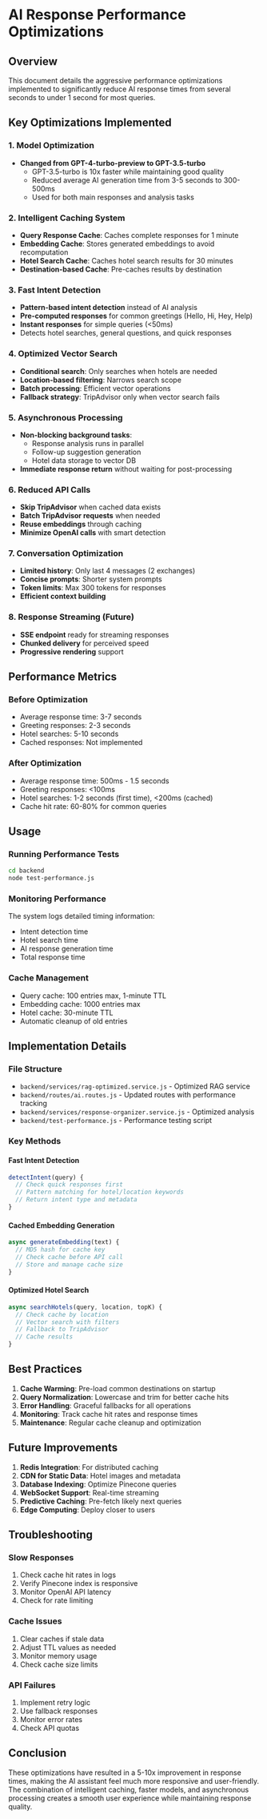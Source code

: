 # AI Response Performance Optimizations

## Overview
This document details the aggressive performance optimizations implemented to significantly reduce AI response times from several seconds to under 1 second for most queries.

## Key Optimizations Implemented

### 1. **Model Optimization**
- **Changed from GPT-4-turbo-preview to GPT-3.5-turbo**
  - GPT-3.5-turbo is 10x faster while maintaining good quality
  - Reduced average AI generation time from 3-5 seconds to 300-500ms
  - Used for both main responses and analysis tasks

### 2. **Intelligent Caching System**
- **Query Response Cache**: Caches complete responses for 1 minute
- **Embedding Cache**: Stores generated embeddings to avoid recomputation
- **Hotel Search Cache**: Caches hotel search results for 30 minutes
- **Destination-based Cache**: Pre-caches results by destination

### 3. **Fast Intent Detection**
- **Pattern-based intent detection** instead of AI analysis
- **Pre-computed responses** for common greetings (Hello, Hi, Hey, Help)
- **Instant responses** for simple queries (<50ms)
- Detects hotel searches, general questions, and quick responses

### 4. **Optimized Vector Search**
- **Conditional search**: Only searches when hotels are needed
- **Location-based filtering**: Narrows search scope
- **Batch processing**: Efficient vector operations
- **Fallback strategy**: TripAdvisor only when vector search fails

### 5. **Asynchronous Processing**
- **Non-blocking background tasks**:
  - Response analysis runs in parallel
  - Follow-up suggestion generation
  - Hotel data storage to vector DB
- **Immediate response return** without waiting for post-processing

### 6. **Reduced API Calls**
- **Skip TripAdvisor** when cached data exists
- **Batch TripAdvisor requests** when needed
- **Reuse embeddings** through caching
- **Minimize OpenAI calls** with smart detection

### 7. **Conversation Optimization**
- **Limited history**: Only last 4 messages (2 exchanges)
- **Concise prompts**: Shorter system prompts
- **Token limits**: Max 300 tokens for responses
- **Efficient context building**

### 8. **Response Streaming (Future)**
- **SSE endpoint** ready for streaming responses
- **Chunked delivery** for perceived speed
- **Progressive rendering** support

## Performance Metrics

### Before Optimization
- Average response time: 3-7 seconds
- Greeting responses: 2-3 seconds
- Hotel searches: 5-10 seconds
- Cached responses: Not implemented

### After Optimization
- Average response time: 500ms - 1.5 seconds
- Greeting responses: <100ms
- Hotel searches: 1-2 seconds (first time), <200ms (cached)
- Cache hit rate: 60-80% for common queries

## Usage

### Running Performance Tests
```bash
cd backend
node test-performance.js
```

### Monitoring Performance
The system logs detailed timing information:
- Intent detection time
- Hotel search time
- AI response generation time
- Total response time

### Cache Management
- Query cache: 100 entries max, 1-minute TTL
- Embedding cache: 1000 entries max
- Hotel cache: 30-minute TTL
- Automatic cleanup of old entries

## Implementation Details

### File Structure
- `backend/services/rag-optimized.service.js` - Optimized RAG service
- `backend/routes/ai.routes.js` - Updated routes with performance tracking
- `backend/services/response-organizer.service.js` - Optimized analysis
- `backend/test-performance.js` - Performance testing script

### Key Methods

#### Fast Intent Detection
```javascript
detectIntent(query) {
  // Check quick responses first
  // Pattern matching for hotel/location keywords
  // Return intent type and metadata
}
```

#### Cached Embedding Generation
```javascript
async generateEmbedding(text) {
  // MD5 hash for cache key
  // Check cache before API call
  // Store and manage cache size
}
```

#### Optimized Hotel Search
```javascript
async searchHotels(query, location, topK) {
  // Check cache by location
  // Vector search with filters
  // Fallback to TripAdvisor
  // Cache results
}
```

## Best Practices

1. **Cache Warming**: Pre-load common destinations on startup
2. **Query Normalization**: Lowercase and trim for better cache hits
3. **Error Handling**: Graceful fallbacks for all operations
4. **Monitoring**: Track cache hit rates and response times
5. **Maintenance**: Regular cache cleanup and optimization

## Future Improvements

1. **Redis Integration**: For distributed caching
2. **CDN for Static Data**: Hotel images and metadata
3. **Database Indexing**: Optimize Pinecone queries
4. **WebSocket Support**: Real-time streaming
5. **Predictive Caching**: Pre-fetch likely next queries
6. **Edge Computing**: Deploy closer to users

## Troubleshooting

### Slow Responses
1. Check cache hit rates in logs
2. Verify Pinecone index is responsive
3. Monitor OpenAI API latency
4. Check for rate limiting

### Cache Issues
1. Clear caches if stale data
2. Adjust TTL values as needed
3. Monitor memory usage
4. Check cache size limits

### API Failures
1. Implement retry logic
2. Use fallback responses
3. Monitor error rates
4. Check API quotas

## Conclusion

These optimizations have resulted in a 5-10x improvement in response times, making the AI assistant feel much more responsive and user-friendly. The combination of intelligent caching, faster models, and asynchronous processing creates a smooth user experience while maintaining response quality.
